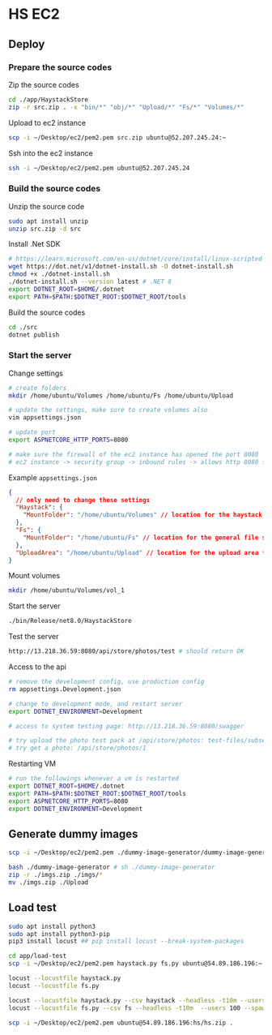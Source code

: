 # HS EC2

## Deploy

### Prepare the source codes

Zip the source codes

```sh
cd ./app/HaystackStore
zip -r src.zip . -x "bin/*" "obj/*" "Upload/*" "Fs/*" "Volumes/*"
```

Upload to ec2 instance

```sh
scp -i ~/Desktop/ec2/pem2.pem src.zip ubuntu@52.207.245.24:~
```

Ssh into the ec2 instance

```sh
ssh -i ~/Desktop/ec2/pem2.pem ubuntu@52.207.245.24
```

### Build the source codes

Unzip the source code

```sh
sudo apt install unzip
unzip src.zip -d src
```

Install .Net SDK

```sh
# https://learn.microsoft.com/en-us/dotnet/core/install/linux-scripted-manual#scripted-install
wget https://dot.net/v1/dotnet-install.sh -O dotnet-install.sh
chmod +x ./dotnet-install.sh
./dotnet-install.sh --version latest # .NET 8
export DOTNET_ROOT=$HOME/.dotnet
export PATH=$PATH:$DOTNET_ROOT:$DOTNET_ROOT/tools
```

Build the source codes

```sh
cd ./src
dotnet publish
```

### Start the server

Change settings

```sh
# create folders
mkdir /home/ubuntu/Volumes /home/ubuntu/Fs /home/ubuntu/Upload

# update the settings, make sure to create volumes also
vim appsettings.json

# update port
export ASPNETCORE_HTTP_PORTS=8080

# make sure the firewall of the ec2 instance has opened the port 8080
# ec2 instance -> security group -> inbound rules -> allows http 8080 from anywhere IPV4
```

Example `appsettings.json`

```json
{
  // only need to change these settings
  "Haystack": {
    "MountFolder": "/home/ubuntu/Volumes" // location for the haystack volumes
  },
  "Fs": {
    "MountFolder": "/home/ubuntu/Fs" // location for the general file system
  },
  "UploadArea": "/home/ubuntu/Upload" // location for the upload area from EBS direct upload
}
```

Mount volumes

```sh
mkdir /home/ubuntu/Volumes/vol_1
```

Start the server

```sh
./bin/Release/net8.0/HaystackStore
```

Test the server

```sh
http://13.218.36.59:8080/api/store/photos/test # should return OK
```

Access to the api

```sh
# remove the development config, use production config
rm appsettings.Development.json 

# change to development mode, and restart server
export DOTNET_ENVIRONMENT=Development

# access to system testing page: http://13.218.36.59:8080/swagger

# try upload the photo test pack at /api/store/photos: test-files/subset_faces.zip
# try get a photo: /api/store/photos/1
```

Restarting VM

```sh
# run the followings whenever a vm is restarted
export DOTNET_ROOT=$HOME/.dotnet
export PATH=$PATH:$DOTNET_ROOT:$DOTNET_ROOT/tools
export ASPNETCORE_HTTP_PORTS=8080
export DOTNET_ENVIRONMENT=Development
```

## Generate dummy images

```sh
scp -i ~/Desktop/ec2/pem2.pem ./dummy-image-generator/dummy-image-generator.sh ubuntu@52.207.245.24:~
```

```sh
bash ./dummy-image-generator # sh ./dummy-image-generator
zip -r ./imgs.zip ./imgs/*
mv ./imgs.zip ./Upload
```

## Load test

```sh
sudo apt install python3
sudo apt install python3-pip
pip3 install locust ## pip install locust --break-system-packages
```

```sh
cd app/load-test
scp -i ~/Desktop/ec2/pem2.pem haystack.py fs.py ubuntu@54.89.186.196:~
```

```sh
locust --locustfile haystack.py
locust --locustfile fs.py
```

```sh
locust --locustfile haystack.py --csv haystack --headless -t10m --users 100 --spawn-rate 10 --host http://172.31.42.40:8080
locust --locustfile fs.py --csv fs --headless -t10m  --users 100 --spawn-rate 10 --host http://172.31.42.40:8080
```

```sh
scp -i ~/Desktop/ec2/pem2.pem ubuntu@54.89.186.196:hs/hs.zip .
```
